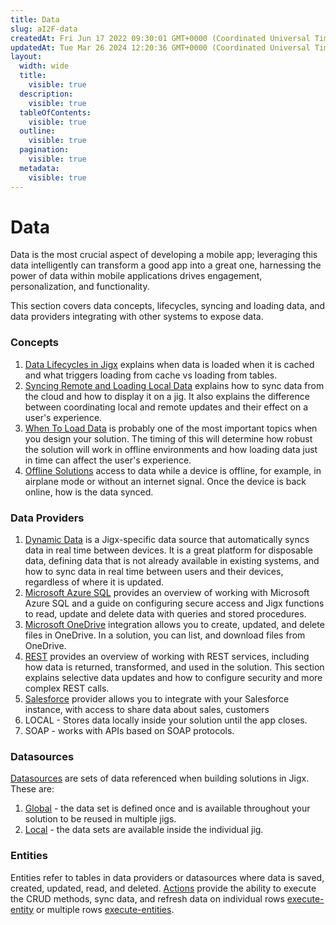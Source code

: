 ```yaml
---
title: Data
slug: aI2F-data
createdAt: Fri Jun 17 2022 09:30:01 GMT+0000 (Coordinated Universal Time)
updatedAt: Tue Mar 26 2024 12:20:36 GMT+0000 (Coordinated Universal Time)
layout:
  width: wide
  title:
    visible: true
  description:
    visible: true
  tableOfContents:
    visible: true
  outline:
    visible: true
  pagination:
    visible: true
  metadata:
    visible: true
---
```


# Data

Data is the most crucial aspect of developing a mobile app; leveraging this data intelligently can transform a good app into a great one, harnessing the power of data within mobile applications drives engagement, personalization, and functionality.

This section covers data concepts, lifecycles, syncing and loading data, and data providers integrating with other systems to expose data.

### Concepts

1. [Data Lifecycles in Jigx](data-lifecycles-in-jigx.md) explains when data is loaded when it is cached and what triggers loading from cache vs loading from tables.
2. [Syncing Remote and Loading Local Data](syncing-remote-and-loading-local-data.md) explains how to sync data from the cloud and how to display it on a jig. It also explains the difference between coordinating local and remote updates and their effect on a user's experience.
3. [When To Load Data](when-to-load-data.md) is probably one of the most important topics when you design your solution. The timing of this will determine how robust the solution will work in offline environments and how loading data just in time can affect the user's experience.
4. [Offline Solutions](offline-solutions.md) access to data while a device is offline, for example, in airplane mode or without an internet signal. Once the device is back online, how is the data synced.

### Data Providers

1. [Dynamic Data](data-providers/dynamic-data/dynamic-data.md) is a Jigx-specific data source that automatically syncs data in real time between devices. It is a great platform for disposable data, defining data that is not already available in existing systems, and how to sync data in real time between users and their devices, regardless of where it is updated.
2. [Microsoft Azure SQL](https://docs.jigx.com/microsoft-azure-sql) provides an overview of working with Microsoft Azure SQL and a guide on configuring secure access and Jigx functions to read, update and delete data with queries and stored procedures.
3. [Microsoft OneDrive](data-providers/microsoft-onedrive.md) integration allows you to create, updated, and delete files in OneDrive. In a solution, you can list, and download files from OneDrive.
4. [REST](data-providers/rest/rest.md) provides an overview of working with REST services, including how data is returned, transformed, and used in the solution. This section explains selective data updates and how to configure security and more complex REST calls.
5. [Salesforce](data-providers/salesforce/salesforce.md) provider allows you to integrate with your Salesforce instance, with access to share data about sales, customers
6. LOCAL - Stores data locally inside your solution until the app closes.
7. SOAP - works with APIs based on SOAP protocols.

### Datasources

[Datasources](datasources/) are sets of data referenced when building solutions in Jigx. These are:

1. [Global](datasources/) - the data set is defined once and is available throughout your solution to be reused in multiple jigs.
2. [Local](datasources/) - the data sets are available inside the individual jig.

### Entities

Entities refer to tables in data providers or datasources where data is saved, created, updated, read, and deleted. [Actions](../ui/actions.md) provide the ability to execute the CRUD methods, sync data, and refresh data on individual rows [execute-entity](https://docs.jigx.com/examples/readme/actions/execute-entity) or multiple rows [execute-entities](https://docs.jigx.com/examples/readme/actions/execute-entities).
